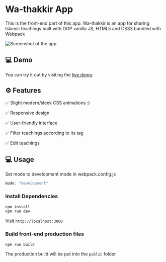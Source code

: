 # Wa-thakkir App

This is the front-end part of this app.
Wa-thakkir is an app for sharing Islamic teachings built with OOP vanilla JS, HTML5 and CSS3 bundled with Webpack

![Screenshot of the app](https://github.com/mohammadmansour200/wa-thakkir-frontend/assets/137171976/bdffa382-62ad-4017-ba55-5465418aacfe)

## 💻 Demo

You can try it out by visiting the [live demo](https://wa-thakkir.onrender.com).



## ⚙️ Features

✅ Slight modern/sleek CSS animations :)

✅ Responsive design

✅ User-friendly interface

✅ Filter teachings according to its tag

✅ Edit teachings

## 💻 Usage

Set mode to development mode in webpack.config.js
```webpack.config.js
mode: "development"
```

### Install Dependencies


```bash
npm install
npm run dev
```
Visit `http://localhost:3000`

### Build front-end production files

```bash
npm run build
```

The production build will be put into the `public` folder
